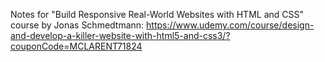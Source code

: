 Notes for "Build Responsive Real-World Websites with HTML and CSS" course by Jonas Schmedtmann: https://www.udemy.com/course/design-and-develop-a-killer-website-with-html5-and-css3/?couponCode=MCLARENT71824
